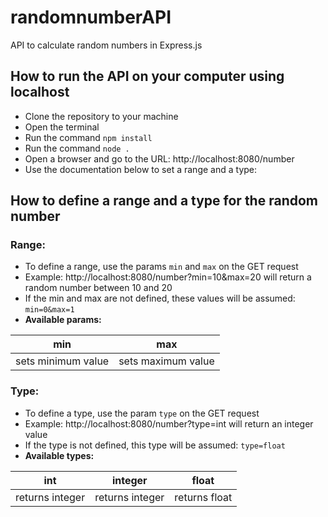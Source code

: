 # randomnumberAPI
API to calculate random numbers in Express.js

## How to run the API on your computer using localhost

 - Clone the repository to your machine
 - Open the terminal
 - Run the command `npm install`
 - Run the command `node .`
 - Open a browser and go to the URL:  http://localhost:8080/number
 - Use the documentation below to set a range and a type:

 
## How to define a range and a type for the random number

 ### Range:
 
 - To define a range, use the params `min` and `max` on the GET request
 - Example: http://localhost:8080/number?min=10&max=20 will return a random number between 10 and 20
 - If the min and max are not defined, these values will be assumed: `min=0&max=1`
 - **Available params:**
 
 | min | max|
|-----------------|-----------------|
| sets minimum value | sets maximum value|
 
 
### Type:

 - To define a type, use the param `type` on the GET request
 - Example: http://localhost:8080/number?type=int will return an integer value
 - If the type is not defined, this type will be assumed: `type=float`
 - **Available types:**
 
| int             | integer         | float         |
|-----------------|-----------------|---------------|
| returns integer | returns integer | returns float |


